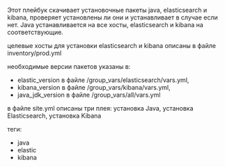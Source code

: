 Этот плейбук скачивает установочные пакеты java, elasticsearch и kibana, проверяет установлены ли они и устанавливает в случае если нет. Java устанавливается на все хосты, elasticsearch и kibana на соответствующие.   
   
целевые хосты для установки elasticsearch и kibana описаны в файле inventory/prod.yml   
   
необходимые версии пакетов указаны в:
- elastic_version в файле /group_vars/elasticsearch/vars.yml,
- kibana_version в файле /group_vars/kibana/vars.yml,
- java_jdk_version в файле /group_vars/all/vars.yml
   
в файле site.yml описаны три плея: установка Java, установка Elasticsearch, установка Kibana   
   
теги:
- java
- elastic
- kibana